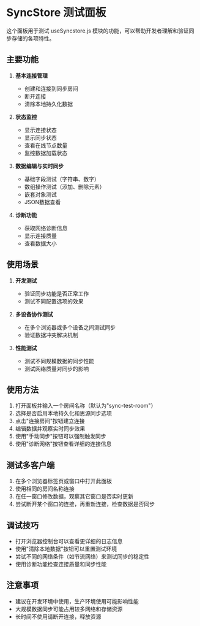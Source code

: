 # SyncStore 测试面板

这个面板用于测试 useSyncstore.js 模块的功能，可以帮助开发者理解和验证同步存储的各项特性。

## 主要功能

1. **基本连接管理**
   - 创建和连接到同步房间
   - 断开连接
   - 清除本地持久化数据

2. **状态监控**
   - 显示连接状态
   - 显示同步状态
   - 查看在线节点数量
   - 监控数据加载状态

3. **数据编辑与实时同步**
   - 基础字段测试（字符串、数字）
   - 数组操作测试（添加、删除元素）
   - 嵌套对象测试
   - JSON数据查看

4. **诊断功能**
   - 获取网络诊断信息
   - 显示连接质量
   - 查看数据大小

## 使用场景

1. **开发测试**
   - 验证同步功能是否正常工作
   - 测试不同配置选项的效果

2. **多设备协作测试**
   - 在多个浏览器或多个设备之间测试同步
   - 验证数据冲突解决机制

3. **性能测试**
   - 测试不同规模数据的同步性能
   - 测试网络质量对同步的影响

## 使用方法

1. 打开面板并输入一个房间名称（默认为"sync-test-room"）
2. 选择是否启用本地持久化和思源同步选项
3. 点击"连接房间"按钮建立连接
4. 编辑数据并观察实时同步效果
5. 使用"手动同步"按钮可以强制触发同步
6. 使用"诊断网络"按钮查看详细的连接信息

## 测试多客户端

1. 在多个浏览器标签页或窗口中打开此面板
2. 使用相同的房间名称连接
3. 在任一窗口修改数据，观察其它窗口是否实时更新
4. 尝试断开某个窗口的连接，再重新连接，检查数据是否同步

## 调试技巧

- 打开浏览器控制台可以查看更详细的日志信息
- 使用"清除本地数据"按钮可以重置测试环境
- 尝试不同的网络条件（如节流网络）来测试同步的稳定性
- 使用诊断功能检查连接质量和同步性能

## 注意事项

- 建议在开发环境中使用，生产环境使用可能影响性能
- 大规模数据同步可能占用较多网络和存储资源
- 长时间不使用请断开连接，释放资源 